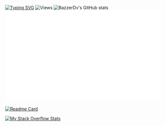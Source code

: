  <thead>
 
[![Typing SVG](https://readme-typing-svg.demolab.com?font=Fira+Code&duration=3000&pause=500&vCenter=true&width=625&color=000370&lines=Hi+there!;I'm+BazzerDv!;I'm+currently+developing+a+game+called+Quick+Click!;I'm+looking+to+collab+on+an+ascii+game...;Perhaps+with+an+incremental+element%3F;You+can+try+out+my+other+game+too...;It's+called+Asciiverse!;Play+on+the+web...;Or+download+and+play+in+terminal!;Both+games+are+in+development+%3A%29)](https://git.io/typing-svg)
![Views](https://komarev.com/ghpvc/?username=BazzerDv&label=Views&color=000370)
![BazzerDv's GitHub stats](https://github-readme-stats.vercel.app/api?username=BazzerDv&include_all_commits=true&custom_title=%E2%9A%A1%20BazzerDv%27s%20Github%20Stats&border_color=000000&bg_color=-60,000000,000370,000000&title_color=b026ff&text_color=fefefe&icon_color=b026ff&show_icons=true)
[![Stats](https://raw.githubusercontent.com/BazzerDv/github-stats/master/generated/languages.svg)](https://github/com/BazzerDv)
<!---[![Top Langs](https://github-readme-stats.vercel.app/api/top-langs/?username=BazzerDv&bg_color=-60,000000,000370,000000&title_color=b026ff&text_color=fefefe&layout=compact)](https://github.com/BazzerDv)--->
[![Readme Card](https://github-readme-stats.vercel.app/api/pin/?username=BazzerDv&repo=quickclick&bg_color=-60,000000,000370,000000&title_color=b026ff&text_color=fefefe)](https://github.com/BazzerDv/quickclick)
<!---[](https://so-stats-x7rev94wr-bazzerdv.vercel.app?user=20138963)--->
[![My Stack Overflow Stats](https://so-stats-x7rev94wr-bazzerdv.vercel.app/api?user=20138963)](https://github.com/kurt-liao/so-stats)

</thead>

<!---
- 👋 Hi, I’m @BazzerDv

- 👀 I’m interested in coding and don't worry, sport

- 🌱 I’m currently learning javascript and html

- 💞️ I’m looking to collaborate on a html game with ascii art

- 📫 How to reach me: bazzerdv@gmail.com  P.S. I may not always be able to reply immediately
--->
<!---
BazzerDv/BazzerDv is a ✨ special ✨ repository because its `README.md` (this file) appears on your GitHub profile.
You can click the Preview link to take a look at your changes.
--->

